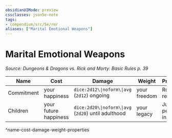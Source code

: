 ```yaml
---
obsidianUIMode: preview
cssclasses: json5e-note
tags:
- compendium/src/5e/rmr
aliases: ["Marital Emotional Weapons"]
---
```

# Marital Emotional Weapons
*Source: Dungeons & Dragons vs. Rick and Morty: Basic Rules p. 39* 

| Name | Cost | Damage | Weight | Properties |
|------|------|--------|--------|------------|
| Commitment | your happiness | `dice:2d12\\|noform\\|avg` (`2d12`) ongoing | your freedom | Roll for regrets |
| Children | your future happiness | `dice:2d20\\|noform\\|avg` (`2d20`) until adulthood | your legacy | Just get a pet instead |
^name-cost-damage-weight-properties